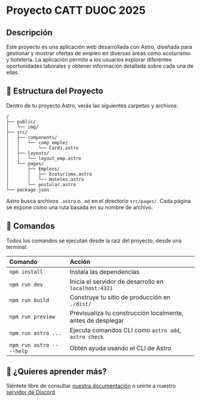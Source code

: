 # Proyecto CATT DUOC 2025

## Descripción

Este proyecto es una aplicación web desarrollada con Astro, diseñada para gestionar y mostrar ofertas de empleo en diversas áreas como ecoturismo y hotelería. La aplicación permite a los usuarios explorar diferentes oportunidades laborales y obtener información detallada sobre cada una de ellas.

## 🚀 Estructura del Proyecto

Dentro de tu proyecto Astro, verás las siguientes carpetas y archivos:

```text
/
├── public/
│   └── img/
├── src/
│   ├── components/
│   │   └── comp_emple/
│   │       └── Card1.astro
│   ├── layouts/
│   │   └── layout_emp.astro
│   └── pages/
│       ├── Empleos/
│       │   ├── Ecoturismo.astro
│       │   └── Hoteles.astro
│       └── postular.astro
└── package.json
```

Astro busca archivos `.astro` o `.md` en el directorio `src/pages/`. Cada página se expone como una ruta basada en su nombre de archivo.

## 🧞 Comandos

Todos los comandos se ejecutan desde la raíz del proyecto, desde una terminal:

| Comando                   | Acción                                           |
| :------------------------ | :----------------------------------------------- |
| `npm install`             | Instala las dependencias                         |
| `npm run dev`             | Inicia el servidor de desarrollo en `localhost:4321` |
| `npm run build`           | Construye tu sitio de producción en `./dist/`    |
| `npm run preview`         | Previsualiza tu construcción localmente, antes de desplegar |
| `npm run astro ...`       | Ejecuta comandos CLI como `astro add`, `astro check` |
| `npm run astro -- --help` | Obtén ayuda usando el CLI de Astro               |

## 👀 ¿Quieres aprender más?

Siéntete libre de consultar [nuestra documentación](https://docs.astro.build) o unirte a nuestro [servidor de Discord](https://astro.build/chat).

